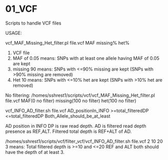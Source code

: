 # 01_VCF
Scripts to handle VCF files



USAGE:

vcf_MAF_Missing_Het_filter.pl file.vcf MAF missing% het%

1. VCF file
2. MAF of 0.05 means: SNPs with at least one allele having MAF of 0.05 are kept
3. missing 90 means: SNPs with <=90% missing are kept (SNPs with >90% missing are removed)
4. Het 10 means: SNPs with <=10% het are kept (SNPs with >10% het are removed)

No filtering:
 /homes/sshrest1/scripts/vcf/vcf_MAF_Missing_Het_filter.pl file.vcf MAF(0 no filter) missing(100 no filter) het(100 no filter)


vcf_INFO_AD_filter.sh file.vcf AD_positionIn_INFO >=total_filteredDP <=total_filteredDP Both_Allele_should_be_at_least

AD position in INFO
DP is raw read depth.
AD is filtered read depth presence as REF,ALT. Filtered total depth is REF+ALT of AD.

/homes/sshrest1/scripts/vcf/filter_vcf/vcf_INFO_AD_filter.sh file.vcf 2 10 20 3 means:
Total filtered depth is >=10 and <=20
REF and ALT both should have the depth of at least 3.
